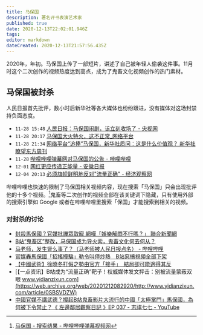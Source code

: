 ```yaml
---
title: 马保国
description: 著名评书表演艺术家
published: true
date: 2020-12-13T22:02:01.946Z
tags:
editor: markdown
dateCreated: 2020-12-13T21:57:56.435Z
---
```


2020年，年初。马保国上传了一部短片，讲述了自己被年轻人偷袭这件事。11月时这个二次创作的视频热度达到高点，成为了鬼畜文化视频创作的热门素材。

## 马保国被封杀

人民日报首先批评，数小时后新华社等各大媒体也纷纷跟进，没有媒体对这场封禁持负面态度。

+ `11-28 15:48` [人民日报：马保国闹剧，该立刻收场了 - 央视网](https://web.archive.org/web/20201212081734/https://news.cctv.com/2020/11/28/ARTIvtLJ2qbA8e2yfbflcoXa201128.shtml)
+ `11-28 20:17` [马保国大火特火，这不正常_网络平台](https://web.archive.org/web/20201212091531/https://www.sohu.com/a/435012610_118927)
+ `11-28 21:34` [网络平台“追捧”马保国，新华社质问：这是什么价值观？ 新华社瞭望东方周刊](https://web.archive.org/web/20201212085738/http://www.thepaper.cn/newsDetail_forward_10186660)
+ `11-28` [哔哩哔哩弹幕网对马保国的公告 - 哔哩哔哩](https://archive.is/d2DDb "https://t.bilibili.com/462713444031759180")
+ `12-01` [网红更应传递正能量 - 安徽日报](https://web.archive.org/web/20201212085802/http://app.ahrb.com.cn/ahrb/attachment/202012/01/4b8b38d3-50ff-4e02-ac34-1f512d416fe5.pdf)
+ `12-04 20:13` [必须旗帜鲜明地反对"流量正确" - 经济观察网](https://web.archive.org/web/20201212081749/http://www.eeo.com.cn/2020/1204/442072.shtml)

<!--哔哩哔哩通告的大图 + `11-28` [B站：即日起将严格限制、审核、管理马保国相关视频内容 - 哔哩哔哩](https://archive.is/B3Cme "https://www.bilibili.com/read/cv8579733/") -->

哔哩哔哩也快速的限制了马保国相关视频内容，现在搜索「马保国」只会出现批评他的十多个视频。[^fprDt]鬼畜等二次创作的视频全部在该关键词下隐藏，只有使用外部的搜索引擎如 Google 或者在哔哩哔哩里搜索「保国」才能搜索到相关的视频。

[^fprDt]: [马保国 - 搜索结果 - 哔哩哔哩弹幕视频网](https://archive.is/fprDt "https://search.bilibili.com/all?keyword=马保国")

### 对封杀的讨论

+ [封殺馬保國？官媒批譁眾取寵 網嘆「娛樂解悶不行嗎？」 聯合新聞網](https://web.archive.org/web/20201212081759/https://udn.com/news/story/7332/5052422)
+ [B站“鬼畜区”整改，马保国成为导火索，鬼畜文化何去何从？](https://archive.is/ApvcP "https://baijiahao.baidu.com/s?id=1684868971325626763&amp;wfr=spider&amp;for=pc")
+ [马老师，发生肾么事了？（马老师被人民日报点名） - 哔哩哔哩](https://archive.is/FVxkE "https://www.bilibili.com/read/cv8569753/")
+ [官媒轟馬保國「招搖撞騙」勒令叫停炒熱　B站惡搞視頻全部下架](https://web.archive.org/web/20201212082018/https://www.hk01.com/武備志/555666/官媒轟馬保國-招搖撞騙-勒令叫停炒熱-b站惡搞視頻全部下架)
+ [【中國武術】徐曉冬打假之勢由官方「接手」　結局卻可能適得其反](https://web.archive.org/web/20201121175445if_/https://www.hk01.com/武備志/484476/中國武術-打假-官方封殺-傳統武術大師-結局可能適得其反)
+ [【一点资讯】B站成为“流量正确”靶子！权威媒体发文抨击：别被流量蒙蔽双眼 www.yidianzixun.com](https://web.archive.org/web/20201212082920/http://www.yidianzixun.com/article/0SBSVDZW)
+ [中國官媒不講武德？撐起B站鬼畜影片大流行的中國「太極掌門」馬保國，為何被下令禁止？《 左邊鄰居觀察日記 》EP 037 - 志祺七七 - YouTube](https://archive.is/KE3Z2 "https://www.youtube.com/watch?v=J6AgXrLDUrw")

<!--重复 + [B站再被权威媒体点名：别被流量蒙蔽，为马大师推波助澜是错误的](https://web.archive.org/web/20201212082904/https://mbd.baidu.com/newspage/data/landingsuper?context=%7B%22nid%22%3A%22news_9126803528103189519%22%7D&n_type=1&p_from=4) -->

<!--
### 封杀前的讨论

+ [一条视频播放量2400万，鬼畜顶流马保国是如何走红的？](https://web.archive.org/web/20201212081736/https://baijiahao.baidu.com/s?id=1684120171824218072&wfr=spider&for=pc)
+ 
-->
